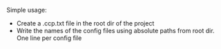 Simple usage:
<ul>
	<li>Create a .ccp.txt file in the root dir of the project</li>
	<li>Write the names of the config files using absolute paths from root dir. One line per config file</li>
</ul>
